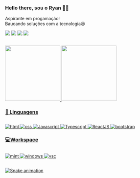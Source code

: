   ### <strong>Hello there, sou o Ryan  👨‍💻</strong>

  Aspirante em progamação!<br>
  Baucando soluções com a tecnologia😃<br>
 
  <a target="_blank" href="https://www.instagram.com/ryaanmx/" alt="IG">
  <img src="https://img.shields.io/badge/Instagram-E4405F?style=for-the-badge&logo=instagram&logoColor=white"/></a>
  
   <a href="https://twitter.com/ryaanmx" alt="Twitter">
  <img src="https://img.shields.io/badge/Twitter-1DA1F2?style=for-the-badge&logo=twitter&logoColor=white"/></a>
  
   <a href="https://discord.gg/WPJMcnCA" alt="discord">
  <img src="https://img.shields.io/badge/Discord-7289DA?style=for-the-badge&logo=discord&logoColor=white"/></a>
  
   <a href="#" alt="linkedin">
  <img src="https://img.shields.io/badge/LinkedIn-0077B5?style=for-the-badge&logo=linkedin&logoColor=white"/></a>
 
  ##
 
<div align="">
  <a href="https://github.com/RyannMx">
  <img height="180em" src="https://github-readme-stats.vercel.app/api?username=RyannMx&show_icons=true&theme=dark&include_all_commits=true&count_private=true"/>
  <img height="180em" src="https://github-readme-stats.vercel.app/api/top-langs/?username=RyannMx&layout=compact&langs_count=7&theme=dark"/>
</div>

### <strong>🚀 Linguagens</strong>
 ##
<div align="">
  <img src="https://img.shields.io/badge/HTML5-E34F26?style=for-the-badge&logo=html5&logoColor=white" alt="html" />
  <img src="https://img.shields.io/badge/CSS3-1572B6?style=for-the-badge&logo=css3&logoColor=white" alt="css" />
  <img src="https://img.shields.io/badge/JavaScript-F7DF1E?style=for-the-badge&logo=javascript&logoColor=black" alt="Javascript" />
  <img src="https://img.shields.io/badge/TypeScript-007ACC?style=for-the-badge&logo=typescript&logoColor=white" alt="Typescript" />
  <img src="https://img.shields.io/badge/React-20232A?style=for-the-badge&logo=react&logoColor=61DAFB" alt="ReactJS" />
  <img src="https://img.shields.io/badge/Bootstrap-563D7C?style=for-the-badge&logo=bootstrap&logoColor=white" alt="bootstrap" />

</div>  

### <strong>💻Workspace</strong>
  ##
  <img  src="https://img.shields.io/badge/Linux-FCC624?style=for-the-badge&logo=linux&logoColor=black" alt="mint" />
  
  <img src="https://img.shields.io/badge/Windows-0078D6?style=for-the-badge&logo=windows&logoColor=white" alt="windows" />
  
  <img src="https://img.shields.io/badge/Visual_Studio-5C2D91?style=for-the-badge&logo=visual%20studio&logoColor=white" alt="vsc" />
  
  ##
  
  ![Snake animation](https://github.com/RyannMx/RyannMx/blob/output/github-contribution-grid-snake.svg)


  
